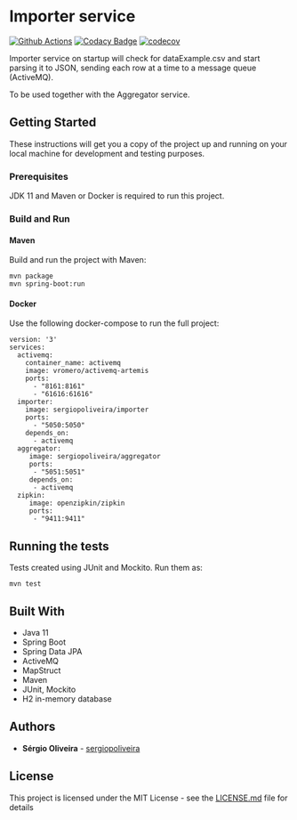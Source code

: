 # Importer service
[![Github Actions](https://github.com/sergiopoliveira/importer/workflows/master/badge.svg)](https://github.com/sergiopoliveira/importer/actions)
[![Codacy Badge](https://api.codacy.com/project/badge/Grade/5b035dd9a35c469185fb27fe798fc365)](https://www.codacy.com/app/sergiopoliveira/importer?utm_source=github.com&amp;utm_medium=referral&amp;utm_content=sergiopoliveira/importer&amp;utm_campaign=Badge_Grade)
[![codecov](https://codecov.io/gh/sergiopoliveira/importer/branch/master/graph/badge.svg)](https://codecov.io/gh/sergiopoliveira/importer)


Importer service on startup will check for dataExample.csv and start parsing it to JSON, sending each row at a time to a message queue (ActiveMQ).

To be used together with the Aggregator service.

## Getting Started

These instructions will get you a copy of the project up and running on your local machine for development and testing purposes. 

### Prerequisites

JDK 11 and Maven or Docker is required to run this project.

### Build and Run

#### Maven

Build and run the project with Maven:

```
mvn package
mvn spring-boot:run
```

#### Docker

Use the following docker-compose to run the full project:

``` 
version: '3'
services:
  activemq:
    container_name: activemq
    image: vromero/activemq-artemis
    ports:
      - "8161:8161"
      - "61616:61616"
  importer:
    image: sergiopoliveira/importer
    ports:
      - "5050:5050"
    depends_on:
      - activemq
  aggregator:
     image: sergiopoliveira/aggregator
     ports:
      - "5051:5051"
     depends_on:
      - activemq
  zipkin:
     image: openzipkin/zipkin
     ports:
      - "9411:9411"
```

## Running the tests

Tests created using JUnit and Mockito. Run them as:

```
mvn test
```

## Built With

*   Java 11
*   Spring Boot
*   Spring Data JPA
*   ActiveMQ
*   MapStruct
*   Maven
*   JUnit, Mockito
*   H2 in-memory database

## Authors

*   **Sérgio Oliveira** - [sergiopoliveira](https://github.com/sergiopoliveira)

## License

This project is licensed under the MIT License - see the [LICENSE.md](LICENSE.md) file for details
